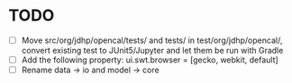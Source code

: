 # TODO

- [ ] Move src/org/jdhp/opencal/tests/ and tests/ in test/org/jdhp/opencal/, convert existing test to JUnit5/Jupyter and let them be run with Gradle
- [ ] Add the following property: ui.swt.browser = [gecko, webkit, default]
- [ ] Rename data -> io and model -> core
